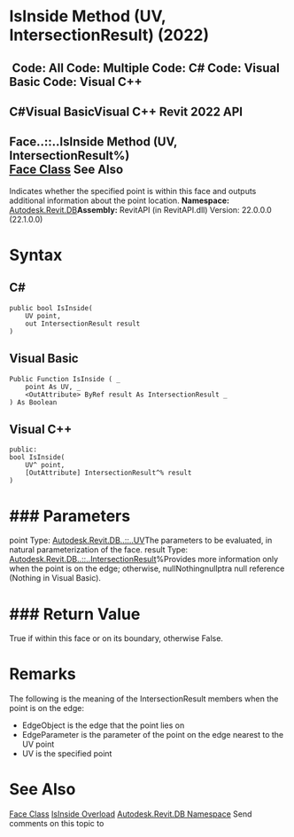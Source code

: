 # IsInside Method (UV, IntersectionResult) (2022)

﻿
 Code: All Code: Multiple Code: C# Code: Visual Basic Code: Visual C++   
---  
C#Visual BasicVisual C++
Revit 2022 API  
---  
Face..::..IsInside Method (UV, IntersectionResult%)  
[Face Class](e32b3b1f-66fc-57cb-6e1c-aa81d1bf3e63.md "Face Class") See Also  
---  
Indicates whether the specified point is within this face and outputs additional information about the point location.
**Namespace:** [Autodesk.Revit.DB](87546ba7-461b-c646-cbb1-2cb8f5bff8b2.md "Autodesk.Revit.DB Namespace")**Assembly:** RevitAPI (in RevitAPI.dll) Version: 22.0.0.0 (22.1.0.0)
# Syntax
C#  
---  
```text
public bool IsInside(
	UV point,
	out IntersectionResult result
)
```
  
Visual Basic  
---  
```text
Public Function IsInside ( _
	point As UV, _
	<OutAttribute> ByRef result As IntersectionResult _
) As Boolean
```
  
Visual C++  
---  
```text
public:
bool IsInside(
	UV^ point, 
	[OutAttribute] IntersectionResult^% result
)
```
  
# ### Parameters
point
    Type: [Autodesk.Revit.DB..::..UV](1724be37-059b-91ff-aa74-d1508082f76d.md "UV Class")The parameters to be evaluated, in natural parameterization of the face.
result
    Type: [Autodesk.Revit.DB..::..IntersectionResult](0b6f0c2e-e3a2-3e27-fa52-0f4f9f2ca6f0.md "IntersectionResult Class")%Provides more information only when the point is on the edge; otherwise, nullNothingnullptra null reference (Nothing in Visual Basic).
# ### Return Value
True if within this face or on its boundary, otherwise False.
# Remarks
The following is the meaning of the IntersectionResult members when the point is on the edge: 
  * EdgeObject is the edge that the point lies on 
  * EdgeParameter is the parameter of the point on the edge nearest to the UV point 
  * UV is the specified point 

# See Also
[Face Class](e32b3b1f-66fc-57cb-6e1c-aa81d1bf3e63.md "Face Class")
[IsInside Overload](48a28e26-dd46-5251-c76f-8f2f93d252e9.md "IsInside Method")
[Autodesk.Revit.DB Namespace](87546ba7-461b-c646-cbb1-2cb8f5bff8b2.md "Autodesk.Revit.DB Namespace")
Send comments on this topic to 